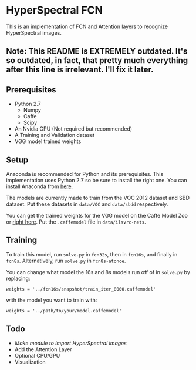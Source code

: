 # HyperSpectral FCN
This is an implementation of FCN and Attention layers to recognize HyperSpectral images.

## Note: This README is EXTREMELY outdated. It's so outdated, in fact, that pretty much everything after this line is irrelevant. I'll fix it later.

## Prerequisites
- Python 2.7
  - Numpy
  - Caffe
  - Scipy
- An Nvidia GPU (Not required but recommended)
- A Training and Validation dataset
- VGG model trained weights

## Setup
Anaconda is recommended for Python and its prerequisites. This implementation uses Python 2.7 so be sure to install the right one.
You can install Anaconda from [here](https://www.continuum.io/downloads).

The models are currently made to train from the VOC 2012 dataset and SBD dataset. Put these datasets in `data/VOC` and `data/sbdd` respectively.

You can get the trained weights for the VGG model on the Caffe Model Zoo or [right here](https://gist.github.com/ksimonyan/211839e770f7b538e2d8#file-readme-md). Put the `.caffemodel` file in `data/ilsvrc-nets`.

## Training
To train this model, run `solve.py` in `fcn32s`, then in `fcn16s`, and finally in `fcn8s`. Alternatively, run `solve.py` in `fcn8s-atonce`.

You can change what model the 16s and 8s models run off of in `solve.py` by replacing:

```
weights = '../fcn16s/snapshot/train_iter_8000.caffemodel'
```
with the model you want to train with:

```
weights = '../path/to/your/model.caffemodel'
```

## Todo
- *Make module to import HyperSpectral images*
- Add the Attention Layer
- Optional CPU/GPU
- Visualization
